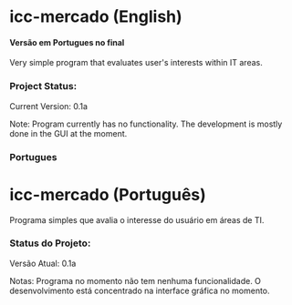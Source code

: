# icc-mercado (English)

#### Versão em Portugues no final

Very simple program that evaluates user's interests within IT areas.

### Project Status:
Current Version: 0.1a 

Note: Program currently has no functionality. The development is mostly done in the GUI at the moment.


### Portugues

# icc-mercado (Português)
Programa simples que avalia o interesse do usuário em áreas de TI.

### Status do Projeto:
Versão Atual: 0.1a 

Notas: Programa no momento não tem nenhuma funcionalidade. O desenvolvimento está concentrado na interface gráfica no momento.
